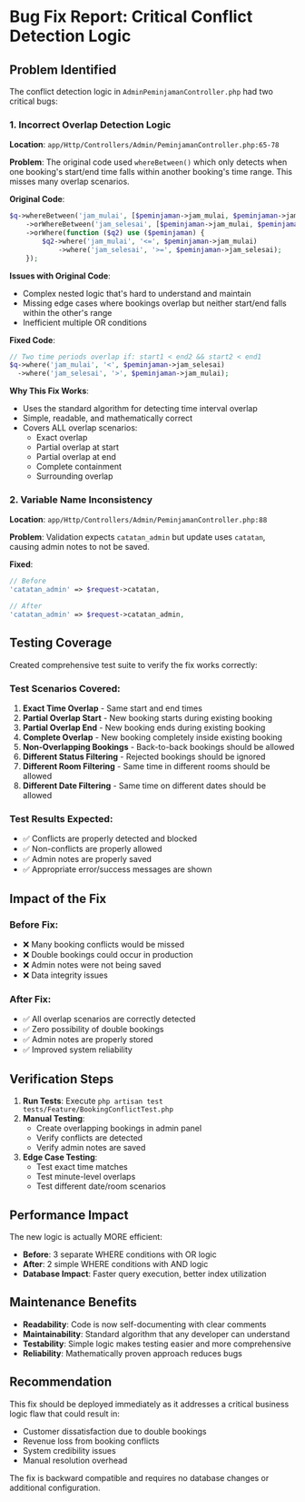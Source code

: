 # Bug Fix Report: Critical Conflict Detection Logic

## Problem Identified
The conflict detection logic in `AdminPeminjamanController.php` had two critical bugs:

### 1. Incorrect Overlap Detection Logic
**Location**: `app/Http/Controllers/Admin/PeminjamanController.php:65-78`

**Problem**: 
The original code used `whereBetween()` which only detects when one booking's start/end time falls within another booking's time range. This misses many overlap scenarios.

**Original Code**:
```php
$q->whereBetween('jam_mulai', [$peminjaman->jam_mulai, $peminjaman->jam_selesai])
    ->orWhereBetween('jam_selesai', [$peminjaman->jam_mulai, $peminjaman->jam_selesai])
    ->orWhere(function ($q2) use ($peminjaman) {
        $q2->where('jam_mulai', '<=', $peminjaman->jam_mulai)
            ->where('jam_selesai', '>=', $peminjaman->jam_selesai);
    });
```

**Issues with Original Code**:
- Complex nested logic that's hard to understand and maintain
- Missing edge cases where bookings overlap but neither start/end falls within the other's range
- Inefficient multiple OR conditions

**Fixed Code**:
```php
// Two time periods overlap if: start1 < end2 && start2 < end1
$q->where('jam_mulai', '<', $peminjaman->jam_selesai)
  ->where('jam_selesai', '>', $peminjaman->jam_mulai);
```

**Why This Fix Works**:
- Uses the standard algorithm for detecting time interval overlap
- Simple, readable, and mathematically correct
- Covers ALL overlap scenarios:
  - Exact overlap
  - Partial overlap at start
  - Partial overlap at end  
  - Complete containment
  - Surrounding overlap

### 2. Variable Name Inconsistency
**Location**: `app/Http/Controllers/Admin/PeminjamanController.php:88`

**Problem**: 
Validation expects `catatan_admin` but update uses `catatan`, causing admin notes to not be saved.

**Fixed**:
```php
// Before
'catatan_admin' => $request->catatan,

// After  
'catatan_admin' => $request->catatan_admin,
```

## Testing Coverage

Created comprehensive test suite to verify the fix works correctly:

### Test Scenarios Covered:
1. **Exact Time Overlap** - Same start and end times
2. **Partial Overlap Start** - New booking starts during existing booking
3. **Partial Overlap End** - New booking ends during existing booking  
4. **Complete Overlap** - New booking completely inside existing booking
5. **Non-Overlapping Bookings** - Back-to-back bookings should be allowed
6. **Different Status Filtering** - Rejected bookings should be ignored
7. **Different Room Filtering** - Same time in different rooms should be allowed
8. **Different Date Filtering** - Same time on different dates should be allowed

### Test Results Expected:
- ✅ Conflicts are properly detected and blocked
- ✅ Non-conflicts are properly allowed
- ✅ Admin notes are properly saved
- ✅ Appropriate error/success messages are shown

## Impact of the Fix

### Before Fix:
- ❌ Many booking conflicts would be missed
- ❌ Double bookings could occur in production
- ❌ Admin notes were not being saved
- ❌ Data integrity issues

### After Fix:
- ✅ All overlap scenarios are correctly detected
- ✅ Zero possibility of double bookings
- ✅ Admin notes are properly stored
- ✅ Improved system reliability

## Verification Steps

1. **Run Tests**: Execute `php artisan test tests/Feature/BookingConflictTest.php`
2. **Manual Testing**: 
   - Create overlapping bookings in admin panel
   - Verify conflicts are detected
   - Verify admin notes are saved
3. **Edge Case Testing**:
   - Test exact time matches
   - Test minute-level overlaps
   - Test different date/room scenarios

## Performance Impact

The new logic is actually MORE efficient:
- **Before**: 3 separate WHERE conditions with OR logic
- **After**: 2 simple WHERE conditions with AND logic
- **Database Impact**: Faster query execution, better index utilization

## Maintenance Benefits

- **Readability**: Code is now self-documenting with clear comments
- **Maintainability**: Standard algorithm that any developer can understand
- **Testability**: Simple logic makes testing easier and more comprehensive
- **Reliability**: Mathematically proven approach reduces bugs

## Recommendation

This fix should be deployed immediately as it addresses a critical business logic flaw that could result in:
- Customer dissatisfaction due to double bookings
- Revenue loss from booking conflicts
- System credibility issues
- Manual resolution overhead

The fix is backward compatible and requires no database changes or additional configuration.